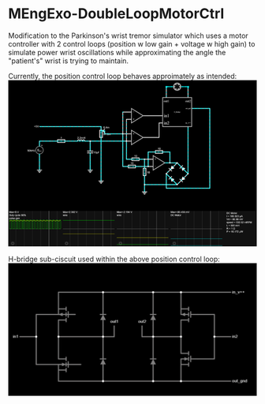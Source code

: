 # MEngExo-DoubleLoopMotorCtrl
Modification to the Parkinson's wrist tremor simulator which uses a motor controller with 2 control loops (position w low gain + voltage w high gain) to simulate power wrist oscillations while approximating the angle the "patient's" wrist is trying to maintain.


Currently, the position control loop behaves approimately as intended:
![alt text](https://github.com/AsymmetricIris/MEngExo-DoubleLoopMotorCtrl/blob/master/img/pos_ctrl.png?raw=true)

H-bridge sub-ciscuit used within the above position control loop:
![alt text](https://github.com/AsymmetricIris/MEngExo-DoubleLoopMotorCtrl/blob/master/img/h_bridge.png?raw=true)